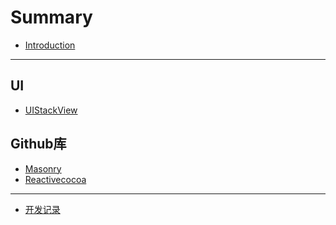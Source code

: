 # Summary

* [Introduction](README.md)

---

<!-- ## 语法 -->

<!-- * [多线程](/_posts/grammar-thread.md) -->

## UI

* [UIStackView](/_posts/kit-UIStackView.md)

<!-- ## 底层Core库

* [Quartz 2D](/_posts/objc-Quartz-2D-chapter.md)
	* [Graphics Contexts](/_posts/objc-Quartz-2D-Graphics-Contexts.md)
	* [Paths](/_posts/objc-Quartz-2D-Paths.md)
	* [Color and Color Spaces](/_posts/objc-Quartz-2D-Color-and-Color-Spaces.md)
 -->

## Github库

* [Masonry](/_posts/tools-masonry.md)
* [Reactivecocoa](/_posts/tools-Reactivecocoa.md)

---

* [开发记录](/_posts/objc-dev-notes-section-1.md)
